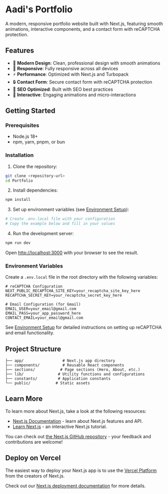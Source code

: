 # Aadi's Portfolio

A modern, responsive portfolio website built with Next.js, featuring smooth animations, interactive components, and a contact form with reCAPTCHA protection.

## Features

- 🎨 **Modern Design**: Clean, professional design with smooth animations
- 📱 **Responsive**: Fully responsive across all devices
- ⚡ **Performance**: Optimized with Next.js and Turbopack
- 🔒 **Contact Form**: Secure contact form with reCAPTCHA protection
- 🎯 **SEO Optimized**: Built with SEO best practices
- 🌟 **Interactive**: Engaging animations and micro-interactions

## Getting Started

### Prerequisites

- Node.js 18+ 
- npm, yarn, pnpm, or bun

### Installation

1. Clone the repository:
```bash
git clone <repository-url>
cd Portfolio
```

2. Install dependencies:
```bash
npm install
```

3. Set up environment variables (see [Environment Setup](./ENVIRONMENT_SETUP.md)):
```bash
# Create .env.local file with your configuration
# Copy the example below and fill in your values
```

4. Run the development server:
```bash
npm run dev
```

Open [http://localhost:3000](http://localhost:3000) with your browser to see the result.

### Environment Variables

Create a `.env.local` file in the root directory with the following variables:

```env
# reCAPTCHA Configuration
NEXT_PUBLIC_RECAPTCHA_SITE_KEY=your_recaptcha_site_key_here
RECAPTCHA_SECRET_KEY=your_recaptcha_secret_key_here

# Email Configuration (for Gmail)
EMAIL_USER=your_email@gmail.com
EMAIL_PASS=your_app_password_here
CONTACT_EMAIL=your_email@gmail.com
```

See [Environment Setup](./ENVIRONMENT_SETUP.md) for detailed instructions on setting up reCAPTCHA and email functionality.

## Project Structure

```
├── app/                 # Next.js app directory
├── components/          # Reusable React components
├── sections/           # Page sections (Hero, About, etc.)
├── lib/               # Utility functions and configurations
├── constants/         # Application constants
└── public/           # Static assets
```

## Learn More

To learn more about Next.js, take a look at the following resources:

- [Next.js Documentation](https://nextjs.org/docs) - learn about Next.js features and API.
- [Learn Next.js](https://nextjs.org/learn) - an interactive Next.js tutorial.

You can check out [the Next.js GitHub repository](https://github.com/vercel/next.js) - your feedback and contributions are welcome!

## Deploy on Vercel

The easiest way to deploy your Next.js app is to use the [Vercel Platform](https://vercel.com/new?utm_medium=default-template&filter=next.js&utm_source=create-next-app&utm_campaign=create-next-app-readme) from the creators of Next.js.

Check out our [Next.js deployment documentation](https://nextjs.org/docs/app/building-your-application/deploying) for more details.
